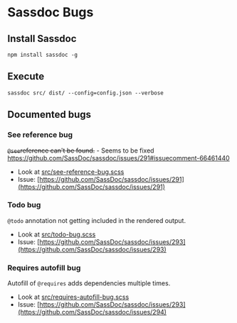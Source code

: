 Sassdoc Bugs
============

Install Sassdoc
---------------

`npm install sassdoc -g`

Execute
-------

`sassdoc src/ dist/ --config=config.json --verbose`

Documented bugs
---------------

### See reference bug

~~`@see`reference can't be found.~~ - Seems to be fixed https://github.com/SassDoc/sassdoc/issues/291#issuecomment-66461440

-	Look at [src/see-reference-bug.scss](src/see-reference-bug.scss)
-	Issue: [https://github.com/SassDoc/sassdoc/issues/291](https://github.com/SassDoc/sassdoc/issues/291)

### Todo bug

`@todo` annotation not getting included in the rendered output.

-	Look at [src/todo-bug.scss](src/todo-bug.scss)
-	Issue: [https://github.com/SassDoc/sassdoc/issues/293](https://github.com/SassDoc/sassdoc/issues/293)

### Requires autofill bug

Autofill of `@requires` adds dependencies multiple times.

-	Look at [src/requires-autofill-bug.scss](src/requires-autofill-bug.scss)
-	Issue: [https://github.com/SassDoc/sassdoc/issues/293](https://github.com/SassDoc/sassdoc/issues/294)
